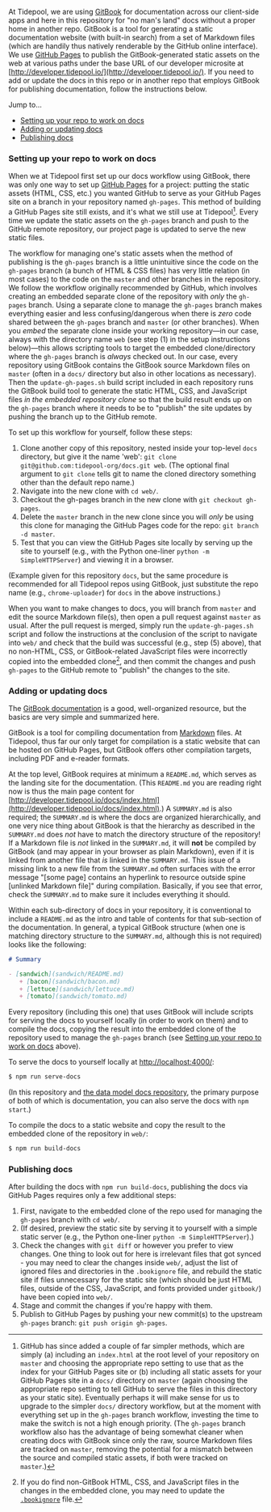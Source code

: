 At Tidepool, we are using [GitBook](https://www.gitbook.com/) for documentation across our client-side apps and here in this repository for "no man's land" docs without a proper home in another repo. GitBook is a tool for generating a static documentation website (with built-in search) from a set of Markdown files (which are handily thus natively renderable by the GitHub online interface). We use [GitHub Pages](https://pages.github.com/) to publish the GitBook-generated static assets on the web at various paths under the base URL of our developer microsite at [http://developer.tidepool.io/](http://developer.tidepool.io/). If you need to add or update the docs in this repo or in another repo that employs GitBook for publishing documentation, follow the instructions below.

Jump to...
- [Setting up your repo to work on docs](#setting-up-your-repo-to-work-on-docs)
- [Adding or updating docs](#adding-or-updating-docs)
- [Publishing docs](#publishing-docs)

### Setting up your repo to work on docs

When we at Tidepool first set up our docs workflow using GitBook, there was only one way to set up [GitHub Pages](https://pages.github.com/ 'GitHub Pages') for a project: putting the static assets (HTML, CSS, etc.) you wanted GitHub to serve as your GitHub Pages site on a branch in your repository named `gh-pages`. This method of building a GitHub Pages site still exists, and it's what we still use at Tidepool[^a]. Every time we update the static assets on the `gh-pages` branch and push to the GitHub remote repository, our project page is updated to serve the new static files.

The workflow for managing one's static assets when the method of publishing is the `gh-pages` branch is a little unintuitive since the code on the `gh-pages` branch (a bunch of HTML & CSS files) has very little relation (in most cases) to the code on the `master` and other branches in the repository. We follow the workflow originally recommended by GitHub, which involves creating an embedded separate clone of the repository with *only* the `gh-pages` branch. Using a separate clone to manage the `gh-pages` branch makes everything easier and less confusing/dangerous when there is *zero* code shared between the `gh-pages` branch and `master` (or other branches). When you *embed* the separate clone inside your working repository—in our case, always with the directory name `web` (see step (1) in the setup instructions below)—this allows scripting tools to target the embedded clone/directory where the `gh-pages` branch is *always* checked out. In our case, every repository using GitBook contains the GitBook source Markdown files on `master` (often in a `docs/` directory but also in other locations as necessary). Then the `update-gh-pages.sh` build script included in each repository runs the GitBook build tool to generate the static HTML, CSS, and JavaScript files *in the embedded repository clone* so that the build result ends up on the `gh-pages` branch where it needs to be to "publish" the site updates by pushing the branch up to the GitHub remote.

To set up this workflow for yourself, follow these steps:

1. Clone another copy of this repository, nested inside your top-level `docs` directory, but give it the name 'web': `git clone git@github.com:tidepool-org/docs.git web`. (The optional final argument to `git clone` tells git to name the cloned directory something other than the default repo name.)
1. Navigate into the new clone with `cd web/`.
1. Checkout the gh-pages branch in the new clone with `git checkout gh-pages`.
1. Delete the `master` branch in the new clone since you will *only* be using this clone for managing the GitHub Pages code for the repo: `git branch -d master`.
1. Test that you can view the GitHub Pages site locally by serving up the site to yourself (e.g., with the Python one-liner `python -m SimpleHTTPServer`) and viewing it in a browser.

(Example given for this repository `docs`, but the same procedure is recommended for all Tidepool repos using GitBook, just substitute the repo name (e.g., `chrome-uploader`) for `docs` in the above instructions.)

When you want to make changes to docs, you will branch from `master` and edit the source Markdown file(s), then open a pull request against `master` as usual. After the pull request is merged, simply run the `update-gh-pages.sh` script and follow the instructions at the conclusion of the script to navigate into `web/` and check that the build was successful (e.g., step (5) above), that no non-HTML, CSS, or GitBook-related JavaScript files were incorrectly copied into the embedded clone[^b], and then commit the changes and push `gh-pages` to the GitHub remote to "publish" the changes to the site.

### Adding or updating docs

The [GitBook documentation](https://help.gitbook.com/) is a good, well-organized resource, but the basics are very simple and summarized here.

GitBook is a tool for compiling documentation from [Markdown](https://daringfireball.net/projects/markdown/) files. At Tidepool, thus far our only target for compilation is a static website that can be hosted on GitHub Pages, but GitBook offers other compilation targets, including PDF and e-reader formats.

At the top level, GitBook requires at minimum a `README.md`, which serves as the landing site for the documentation. (This `README.md` you are reading right now is thus the main page content for [http://developer.tidepool.io/docs/index.html](http://developer.tidepool.io/docs/index.html).) A `SUMMARY.md` is also required; the `SUMMARY.md` is where the docs are organized hierarchically, and one very nice thing about GitBook is that the hierarchy as described in the `SUMMARY.md` does *not* have to match the directory structure of the repository! If a Markdown file is *not* linked in the `SUMMARY.md`, it will **not** be compiled by GitBook (and may appear in your browser as plain Markdown), even if it is linked from another file that *is* linked in the `SUMMARY.md`. This issue of a missing link to a new file from the `SUMMARY.md` often surfaces with the error message "[some page] contains an hyperlink to resource outside spine [unlinked Markdown file]" during compilation. Basically, if you see that error, check the `SUMMARY.md` to make sure it includes everything it should.

Within each sub-directory of docs in your repository, it is conventional to include a `README.md` as the intro and table of contents for that sub-section of the documentation. In general, a typical GitBook structure (when one is matching directory structure to the `SUMMARY.md`, although this is not required) looks like the following:

```Markdown
# Summary

- [sandwich](sandwich/README.md)
   + [bacon](sandwich/bacon.md)
   + [lettuce](sandwich/lettuce.md)
   + [tomato](sandwich/tomato.md)

```

Every repository (including this one) that uses GitBook will include scripts for serving the docs to yourself locally (in order to work on them) and to compile the docs, copying the result into the embedded clone of the repository used to manage the `gh-pages` branch (see [Setting up your repo to work on docs](#setting-up-your-repo-to-work-on-docs) above).

To serve the docs to yourself locally at [http://localhost:4000/](http://localhost:4000/):

```bash
$ npm run serve-docs
```

(In this repository and [the data model docs repository](https://github.com/tidepool-org/data-model), the primary purpose of both of which is documentation, you can also serve the docs with `npm start`.)

To compile the docs to a static website and copy the result to the embedded clone of the repository in `web/`:

```bash
$ npm run build-docs
```

### Publishing docs

After building the docs with `npm run build-docs`, publishing the docs via GitHub Pages requires only a few additional steps:

1. First, navigate to the embedded clone of the repo used for managing the `gh-pages` branch with `cd web/`.
1. (If desired, preview the static site by serving it to yourself with a simple static server (e.g., the Python one-liner `python -m SimpleHTTPServer`).)
1. Check the changes with `git diff` or however you prefer to view changes. One thing to look out for here is irrelevant files that got synced - you may need to clear the changes inside `web/`, adjust the list of ignored files and directories in the `.bookignore` file, and rebuild the static site if files unnecessary for the static site (which should be just HTML files, outside of the CSS, JavaScript, and fonts provided under `gitbook/`) have been copied into `web/`.
1. Stage and commit the changes if you're happy with them.
1. Publish to GitHub Pages by pushing your new commit(s) to the upstream `gh-pages` branch: `git push origin gh-pages`.

[^a]: GitHub has since added a couple of far simpler methods, which are simply (a) including an `index.html` at the root level of your repository on `master` and choosing the appropriate repo setting to use that as the index for your GitHub Pages site or (b) including all static assets for your GitHub Pages site in a `docs/` directory on `master` (again choosing the appropriate repo setting to tell GitHub to serve the files in this directory as your static site). Eventually perhaps it will make sense for us to upgrade to the simpler `docs/` directory workflow, but at the moment with everything set up in the `gh-pages` branch workflow, investing the time to make the switch is not a high enough priority. (The `gh-pages` branch workflow also has the advantage of being somewhat cleaner when creating docs with GitBook since only the raw, source Markdown files are tracked on `master`, removing the potential for a mismatch between the source and compiled static assets, if both were tracked on `master`.)

[^b]: If you do find non-GitBook HTML, CSS, and JavaScript files in the changes in the embedded clone, you may need to update the [`.bookignore`](https://toolchain.gitbook.com/structure.html#ignore 'GitBook Toolchain Docs: Ignoring files & folders') file.

